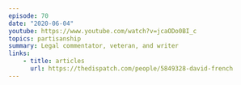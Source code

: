 ```yaml
---
episode: 70
date: "2020-06-04"
youtube: https://www.youtube.com/watch?v=jcaODo0BI_c
topics: partisanship
summary: Legal commentator, veteran, and writer
links:
    - title: articles
      url: https://thedispatch.com/people/5849328-david-french
---
```

